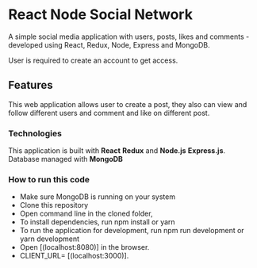 # React Node Social Network

A simple social media application with users, posts, likes and comments - developed using React, Redux, Node, Express and MongoDB.

User is required to create an account to get access.

## Features

This web application allows user to create a post, they also can view and follow different users and comment and like on different post.

### Technologies

This application is built with **React** **Redux** and **Node.js** **Express.js**.
Database managed with **MongoDB**

### How to run this code

- Make sure MongoDB is running on your system
- Clone this repository
- Open command line in the cloned folder,
- To install dependencies, run npm install or yarn
- To run the application for development, run npm run development or yarn development
- Open [(localhost:8080)] in the browser.
- CLIENT_URL= [(localhost:3000)].